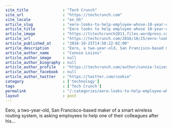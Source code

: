 ```yaml
---
site_title               : "Tech Crunch"
site_url                 : "https://techcrunch.com"
site_locale              : "en_US"
article_slug             : "eero-looks-to-help-employee-whose-10-year-old-son-was-burned-by-peers"
article_title            : "Eero looks to help employee whose 10-year-old son was burned by peers"
article_image            : "https://tctechcrunch2011.files.wordpress.com/2016/10/screen-shot-2016-10-25-at-2-41-42-pm.png?w=764&h=400&crop=1"
article_url              : "https://techcrunch.com/2016/10/25/eero-looks-to-help-employee-whose-10-year-old-son-was-burned-by-peers/"
article_published_at     : "2016-10-25T14:58:22-02:00"
article_description      : "Eero, a two-year-old, San Francisco-based maker of a smart wireless routing system, is asking employees to help one of their colleagues after his..."
article_author_name      : "Connie Loizos"
article_author_image     : null
article_author_biography : null
article_author_profile   : "https://techcrunch.com/author/connie-loizos/"
article_author_facebook  : null
article_author_twitter   : "https://twitter.com/cookie"
category                 : ['technology']
tags                     : ['Tech Crunch']
permalink                : "/:categories/eero-looks-to-help-employee-whose-10-year-old-son-was-burned-by-peers/"
layout                   : post
---
```


Eero, a two-year-old, San Francisco-based maker of a smart wireless routing system, is asking employees to help one of their colleagues after his...
